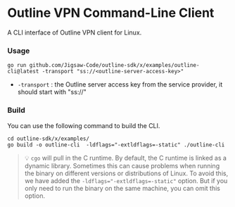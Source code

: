 # Outline VPN Command-Line Client

A CLI interface of Outline VPN client for Linux.

### Usage

```
go run github.com/Jigsaw-Code/outline-sdk/x/examples/outline-cli@latest -transport "ss://<outline-server-access-key>"
```

- `-transport` : the Outline server access key from the service provider, it should start with "ss://"

### Build

You can use the following command to build the CLI.


```
cd outline-sdk/x/examples/
go build -o outline-cli  -ldflags="-extldflags=-static" ./outline-cli
```

> 💡 `cgo` will pull in the C runtime. By default, the C runtime is linked as a dynamic library. Sometimes this can cause problems when running the binary on different versions or distributions of Linux. To avoid this, we have added the `-ldflags="-extldflags=-static"` option. But if you only need to run the binary on the same machine, you can omit this option.
